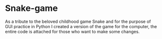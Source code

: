 # Snake-game
As a tribute to the beloved childhood game Snake and for the purpose of GUI practice in Python I created a version of the game for the computer, the entire code is attached for those who want to make some changes.
